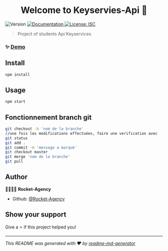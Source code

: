 <h1 align="center">Welcome to Keyservies-Api 👋</h1>
<p>
  <img alt="Version" src="https://img.shields.io/badge/version-1.0.0-blue.svg?cacheSeconds=2592000" />
  <a href="http://localhost:3030/api-docs  " target="_blank">
    <img alt="Documentation" src="https://img.shields.io/badge/documentation-yes-brightgreen.svg" />
  </a>
  <a href="#" target="_blank">
    <img alt="License: ISC" src="https://img.shields.io/badge/License-ISC-yellow.svg" />
  </a>
</p>

> Project of students Api Keyservices  

### ✨ [Demo](localhost:3030)

## Install

```sh
npm install
```

## Usage

```sh
npm start
```

## Fonctionnement branch git

```sh
git checkout -b 'nom de la branche'
//une fois les modifications effectuées, faire une verification avec
git status
git add .
git commit -m 'message a marqué'
git checkout master
git merge 'nom de la branche'
git pull
```

## Author

👤👤👤👤 **Rocket-Agency**

* Github: [@Rocket-Agency](https://github.com/Rocket-Agency )

## Show your support

Give a ⭐️ if this project helped you!

***
_This README was generated with ❤️ by [readme-md-generator](https://github.com/kefranabg/readme-md-generator)_